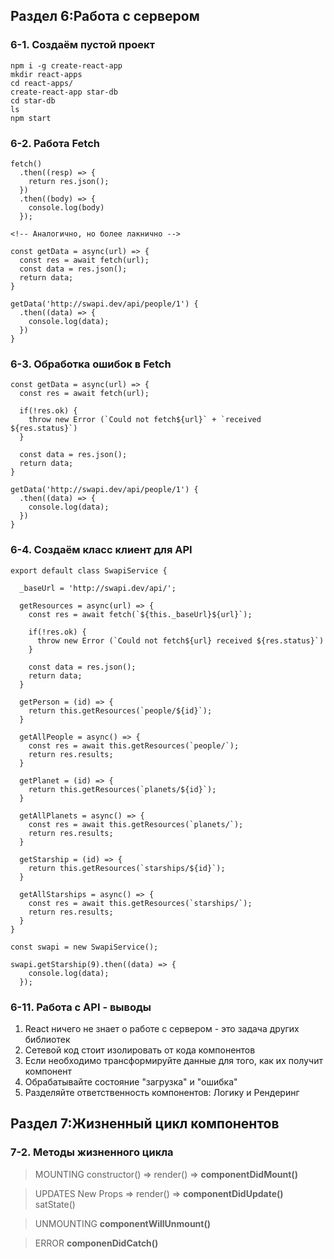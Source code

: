 ## Раздел 6:Работа с сервером

### 6-1. Создаём пустой проект

    npm i -g create-react-app
    mkdir react-apps
    cd react-apps/
    create-react-app star-db
    cd star-db
    ls
    npm start

### 6-2. Работа Fetch

    fetch()
      .then((resp) => {
        return res.json();
      })
      .then((body) => {
        console.log(body)
      });

    <!-- Аналогично, но более лакнично -->

    const getData = async(url) => {
      const res = await fetch(url);
      const data = res.json();
      return data;
    }

    getData('http://swapi.dev/api/people/1') {
      .then((data) => {
        console.log(data);
      })
    }

### 6-3. Обработка ошибок в Fetch

    const getData = async(url) => {
      const res = await fetch(url);

      if(!res.ok) {
        throw new Error (`Could not fetch${url}` + `received ${res.status}`)
      }

      const data = res.json();
      return data;
    }

    getData('http://swapi.dev/api/people/1') {
      .then((data) => {
        console.log(data);
      })
    }

### 6-4. Создаём класс клиент для API

    export default class SwapiService {

      _baseUrl = 'http://swapi.dev/api/';

      getResources = async(url) => {
        const res = await fetch(`${this._baseUrl}${url}`);

        if(!res.ok) {
          throw new Error (`Could not fetch${url} received ${res.status}`)
        }

        const data = res.json();
        return data;
      }

      getPerson = (id) => {
        return this.getResources(`people/${id}`); 
      }

      getAllPeople = async() => {
        const res = await this.getResources(`people/`);
        return res.results;
      }

      getPlanet = (id) => {
        return this.getResources(`planets/${id}`); 
      }

      getAllPlanets = async() => {
        const res = await this.getResources(`planets/`);
        return res.results;
      }

      getStarship = (id) => {
        return this.getResources(`starships/${id}`); 
      }

      getAllStarships = async() => {
        const res = await this.getResources(`starships/`);
        return res.results;
      }
    }

    const swapi = new SwapiService();

    swapi.getStarship(9).then((data) => {
        console.log(data);
      });

### 6-11. Работа с API - выводы

1. React ничего не знает о работе с сервером - это задача других библиотек
2. Сетевой код стоит изолировать от кода компонентов
3. Если необходимо трансформируйте данные для того, как их получит компонент
4. Обрабатывайте состояние "загрузка" и "ошибка"
5. Разделяйте ответственность компонентов: Логику и Рендеринг
                
## Раздел 7:Жизненный цикл компонентов

### 7-2. Методы жизненного цикла

> MOUNTING
constructor() => render() => **componentDidMount()**

> UPDATES
New Props
              => render() => **componentDidUpdate()**
satState()

> UNMOUNTING
**componentWillUnmount()**

> ERROR
**componenDidCatch()**